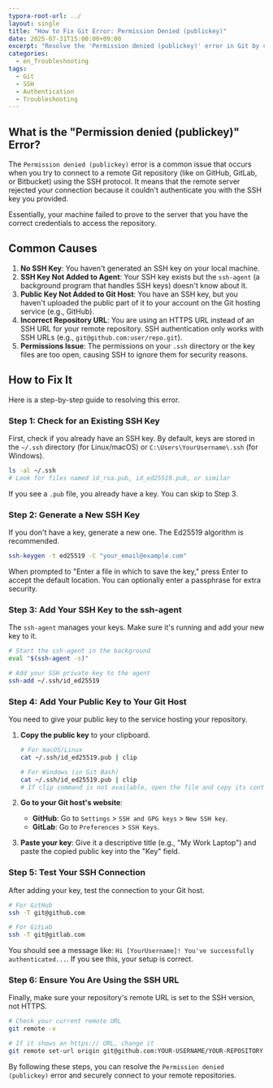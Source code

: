```yaml
---
typora-root-url: ../
layout: single
title: "How to Fix Git Error: Permission Denied (publickey)"
date: 2025-07-31T15:00:00+09:00
excerpt: "Resolve the 'Permission denied (publickey)' error in Git by correctly generating an SSH key, adding it to the ssh-agent, and registering it with your Git hosting provider."
categories:
  - en_Troubleshooting
tags:
  - Git
  - SSH
  - Authentication
  - Troubleshooting
---
```


## What is the "Permission denied (publickey)" Error?

The `Permission denied (publickey)` error is a common issue that occurs when you try to connect to a remote Git repository (like on GitHub, GitLab, or Bitbucket) using the SSH protocol. It means that the remote server rejected your connection because it couldn't authenticate you with the SSH key you provided.

Essentially, your machine failed to prove to the server that you have the correct credentials to access the repository.

## Common Causes

1.  **No SSH Key**: You haven't generated an SSH key on your local machine.
2.  **SSH Key Not Added to Agent**: Your SSH key exists but the `ssh-agent` (a background program that handles SSH keys) doesn't know about it.
3.  **Public Key Not Added to Git Host**: You have an SSH key, but you haven't uploaded the public part of it to your account on the Git hosting service (e.g., GitHub).
4.  **Incorrect Repository URL**: You are using an HTTPS URL instead of an SSH URL for your remote repository. SSH authentication only works with SSH URLs (e.g., `git@github.com:user/repo.git`).
5.  **Permissions Issue**: The permissions on your `.ssh` directory or the key files are too open, causing SSH to ignore them for security reasons.

## How to Fix It

Here is a step-by-step guide to resolving this error.

### Step 1: Check for an Existing SSH Key

First, check if you already have an SSH key. By default, keys are stored in the `~/.ssh` directory (for Linux/macOS) or `C:\Users\YourUsername\.ssh` (for Windows).

```bash
ls -al ~/.ssh
# Look for files named id_rsa.pub, id_ed25519.pub, or similar
```

If you see a `.pub` file, you already have a key. You can skip to Step 3.

### Step 2: Generate a New SSH Key

If you don't have a key, generate a new one. The Ed25519 algorithm is recommended.

```bash
ssh-keygen -t ed25519 -C "your_email@example.com"
```

When prompted to "Enter a file in which to save the key," press Enter to accept the default location. You can optionally enter a passphrase for extra security.

### Step 3: Add Your SSH Key to the ssh-agent

The `ssh-agent` manages your keys. Make sure it's running and add your new key to it.

```bash
# Start the ssh-agent in the background
eval "$(ssh-agent -s)"

# Add your SSH private key to the agent
ssh-add ~/.ssh/id_ed25519
```

### Step 4: Add Your Public Key to Your Git Host

You need to give your public key to the service hosting your repository.

1.  **Copy the public key** to your clipboard.

    ```bash
    # For macOS/Linux
    cat ~/.ssh/id_ed25519.pub | clip

    # For Windows (in Git Bash)
    cat ~/.ssh/id_ed25519.pub | clip
    # If clip command is not available, open the file and copy its content manually
    ```

2.  **Go to your Git host's website**:
    - **GitHub**: Go to `Settings` > `SSH and GPG keys` > `New SSH key`.
    - **GitLab**: Go to `Preferences` > `SSH Keys`.
3.  **Paste your key**: Give it a descriptive title (e.g., "My Work Laptop") and paste the copied public key into the "Key" field.

### Step 5: Test Your SSH Connection

After adding your key, test the connection to your Git host.

```bash
# For GitHub
ssh -T git@github.com

# For GitLab
ssh -T git@gitlab.com
```

You should see a message like: `Hi [YourUsername]! You've successfully authenticated...`. If you see this, your setup is correct.

### Step 6: Ensure You Are Using the SSH URL

Finally, make sure your repository's remote URL is set to the SSH version, not HTTPS.

```bash
# Check your current remote URL
git remote -v

# If it shows an https:// URL, change it
git remote set-url origin git@github.com:YOUR-USERNAME/YOUR-REPOSITORY.git
```

By following these steps, you can resolve the `Permission denied (publickey)` error and securely connect to your remote repositories.
